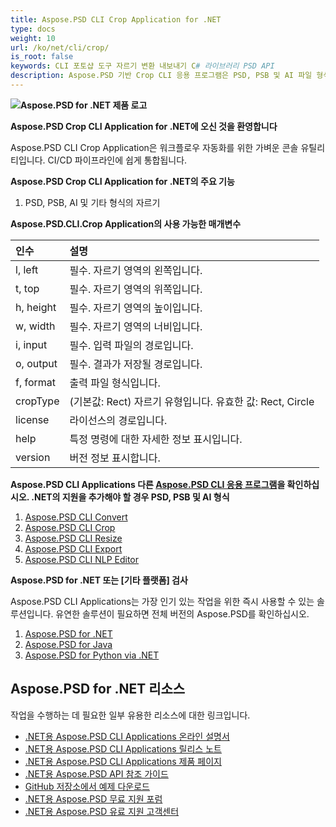 ```yaml
---
title: Aspose.PSD CLI Crop Application for .NET
type: docs
weight: 10
url: /ko/net/cli/crop/
is_root: false
keywords: CLI 포토샵 도구 자르기 변환 내보내기 C# 라이브러리 PSD API
description: Aspose.PSD 기반 Crop CLI 응용 프로그램은 PSD, PSB 및 AI 파일 형식을 위한 것입니다. 코드 없이 CI/CD 자동화를 지원합니다. PSD, PSB 파일을 자르고 PDF, TIFF, JPEG, JPEG2000, PNG, GIF 및 BMP로 내보낼 수 있습니다. Adobe Photoshop나 Adobe Illustrator를 설치할 필요가 없으며 추가 코드 없이 콘솔에서 실행할 수 있습니다.
---
```


**![Aspose.PSD for .NET 제품 로고](home_1.png)**

**Aspose.PSD Crop CLI Application for .NET에 오신 것을 환영합니다**

Aspose.PSD CLI Crop Application은 워크플로우 자동화를 위한 가벼운 콘솔 유틸리티입니다. CI/CD 파이프라인에 쉽게 통합됩니다.

**Aspose.PSD Crop CLI Application for .NET의 주요 기능**

1. PSD, PSB, AI 및 기타 형식의 자르기

**Aspose.PSD.CLI.Crop Application의 사용 가능한 매개변수**

| **인수** | **설명**                                                                     |
|:-------------|:------------------------------------------------------------------------------------|
| l, left      | 필수. 자르기 영역의 왼쪽입니다.                                                  |
| t, top       | 필수. 자르기 영역의 위쪽입니다.                                                   |
| h, height    | 필수. 자르기 영역의 높이입니다.                                                |
| w, width     | 필수. 자르기 영역의 너비입니다.                                                 |
|  i, input    | 필수. 입력 파일의 경로입니다.                                                   |
| o, output    | 필수. 결과가 저장될 경로입니다.                                         |
|  f, format   | 출력 파일 형식입니다.                                                                 |
| cropType     | (기본값: Rect) 자르기 유형입니다. 유효한 값: Rect, Circle                               |
| license      | 라이선스의 경로입니다.                                                                |
| help         | 특정 명령에 대한 자세한 정보 표시입니다.                                     |
| version      | 버전 정보 표시합니다.                                                        |

**Aspose.PSD CLI Applications 다른 [Aspose.PSD CLI 응용 프로그램](https://docs.aspose.com/psd/net/cli)을 확인하십시오. .NET의 지원을 추가해야 할 경우 PSD, PSB 및 AI 형식** 

1. [Aspose.PSD CLI Convert](/psd/ko/net/cli/convert)
2. [Aspose.PSD CLI Crop](/psd/ko/net/cli/crop)
3. [Aspose.PSD CLI Resize](/psd/ko/net/cli/resize)
4. [Aspose.PSD CLI Export](/psd/ko/net/cli/export)
5. [Aspose.PSD CLI NLP Editor](/psd/ko/net/cli/nlp-editor)

**Aspose.PSD for .NET 또는 [기타 플랫폼] 검사**

Aspose.PSD CLI Applications는 가장 인기 있는 작업을 위한 즉시 사용할 수 있는 솔루션입니다. 유연한 솔루션이 필요하면 전체 버전의 Aspose.PSD를 확인하십시오.

1. [Aspose.PSD for .NET](https://releases.aspose.com/psd/net/)
2. [Aspose.PSD for Java](https://releases.aspose.com/psd/java/) 
3. [Aspose.PSD for Python via .NET](https://releases.aspose.com/psd/python-net/)

## **Aspose.PSD for .NET 리소스**

작업을 수행하는 데 필요한 일부 유용한 리소스에 대한 링크입니다.

- [.NET용 Aspose.PSD CLI Applications 온라인 설명서](/psd/ko/net/cli/crop)
- [.NET용 Aspose.PSD CLI Applications 릴리스 노트](/psd/ko/net/cli/release-notes/)
- [.NET용 Aspose.PSD CLI Applications 제품 페이지](https://products.aspose.com/psd/net/cli)
- [.NET용 Aspose.PSD API 참조 가이드](https://reference.aspose.com/net/psd)
- [GitHub 저장소에서 예제 다운로드](https://github.com/aspose-psd/CLI-Applications)
- [.NET용 Aspose.PSD 무료 지원 포럼](https://forum.aspose.com/c/psd)
- [.NET용 Aspose.PSD 유료 지원 고객센터](https://helpdesk.aspose.com/)
